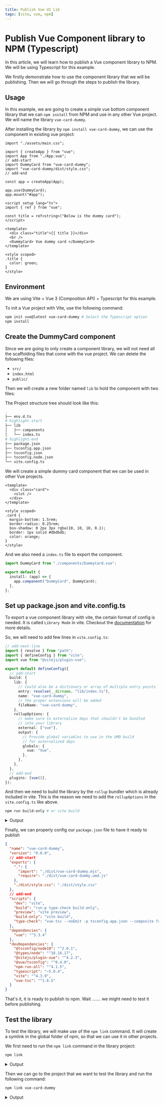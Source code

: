```yaml
---
title: Publish Vue UI Lib
tags: [vite, vue, npm]
---
```


# Publish Vue Component library to NPM (Typescript)

In this article, we will learn how to publish a Vue component library to NPM. We will be using Typescript for this example.

We firstly demonstrate how to use the component library that we will be publishing. Then we will go through the steps to publish the library.

## Usage

In this example, we are going to create a simple vue bottom component library that we can `npm install` from NPM and use in any other Vue project. We will name the library `vue-card-dummy`.

After installing the library by `npm install vue-card-dummy`, we can use the component in existing vue project:

```tsx title=src/main.ts
import "./assets/main.css";

import { createApp } from "vue";
import App from "./App.vue";
// add-start
import DummyCard from "vue-card-dummy";
import "vue-card-dummy/dist/style.css";
// add-end

const app = createApp(App);

app.use(DummyCard);
app.mount("#app");
```

```tsx title=src/App.vue
<script setup lang="ts">
import { ref } from "vue";

const title = ref<string>("Below is the dummy card");
</script>

<template>
  <div class="title">{{ title }}</div>
  <br />
  <DummyCard> Vue dummy card </DummyCard>
</template>

<style scoped>
.title {
  color: green;
}
</style>
```

## Environment

We are using Vite + Vue 3 (Composition API) + Typescript for this example.

To init a Vue project with Vite, use the following command:

```bash
npm init vue@latest vue-card-dummy # Select the Typescript option
npm install
```

## Create the DummyCard component

Since we are going to only create a component library, we will not need all the scaffolding files that come with the vue project. We can delete the following files:

- `src/`
- `index.html`
- `public/`

Then we will create a new folder named `lib` to hold the component with two files:

The Project structure tree should look like this:

```bash
.
├── env.d.ts
# highlight-start
├── lib
│   ├── components
│   └── index.ts
# highlight-end
├── package.json
├── tsconfig.app.json
├── tsconfig.json
├── tsconfig.node.json
└── vite.config.ts
```

We will create a simple dummy card component that we can be used in other Vue projects.

```tsx title=lib/components/DummyCard.vue
<template>
  <div class="card">
    <slot />
  </div>
</template>

<style scoped>
.card {
  margin-bottom: 1.5rem;
  border-radius: 0.25rem;
  box-shadow: 0 2px 3px rgba(10, 10, 10, 0.1);
  border: 1px solid #dbdbdb;
  color: orange;
}
</style>

```

And we also need a `index.ts` file to export the component.

```ts title=lib/index.ts
import DummyCard from "./components/DummyCard.vue";

export default {
  install: (app) => {
    app.component("DummyCard", DummyCard);
  },
};
```

## Set up package.json and vite.config.ts

To export a vue component library with vite, the certain format of config is needed.
It is called `Library Mode` in vite. Checkout the [documentation](https://vitejs.dev/guide/build.html#library-mode) for more details.

So, we will need to add few lines in `vite.config.ts`:

```ts title=vite.config.ts
// add-next-line
import { resolve } from "path";
import { defineConfig } from "vite";
import vue from "@vitejs/plugin-vue";

export default defineConfig({
  // add-start
  build: {
    lib: {
      // Could also be a dictionary or array of multiple entry points
      entry: resolve(__dirname, "lib/index.ts"),
      name: "vue-card-dummy",
      // the proper extensions will be added
      fileName: "vue-card-dummy",
    },
    rollupOptions: {
      // make sure to externalize deps that shouldn't be bundled
      // into your library
      external: ["vue"],
      output: {
        // Provide global variables to use in the UMD build
        // for externalized deps
        globals: {
          vue: "Vue",
        },
      },
    },
  },
  // add-end
  plugins: [vue()],
});
```

And then we need to build the library by the `rollup` bundler which is already included in vite. This is the reason we need to add the `rollupOptions` in the `vite.config.ts` like above.

```bash
npm run build-only # or vite build

```

<details>
<summary>Output</summary>

```bash
➜  vue-card-dummy npm run build-only

> vue-card-dummy@0.0.0 build-only
> vite build

vite v4.3.9 building for production...
✓ 4 modules transformed.
dist/style.css           0.14 kB │ gzip: 0.13 kB
dist/vue-card-dummy.mjs  0.49 kB │ gzip: 0.35 kB
dist/vue-card-dummy.umd.js  0.58 kB │ gzip: 0.40 kB
✓ built in 369ms
```

</details>

Finally, we can properly config our `package.json` file to have it ready to publish

```json
{
  "name": "vue-card-dummy",
  "version": "0.0.0",
  // add-start
  "exports": {
    ".": {
      "import": "./dist/vue-card-dummy.mjs",
      "require": "./dist/vue-card-dummy.umd.js"
    },
    "./dist/style.css": "./dist/style.css"
  },
  // add-end
  "scripts": {
    "dev": "vite",
    "build": "run-p type-check build-only",
    "preview": "vite preview",
    "build-only": "vite build",
    "type-check": "vue-tsc --noEmit -p tsconfig.app.json --composite false"
  },
  "dependencies": {
    "vue": "^3.3.4"
  },
  "devDependencies": {
    "@tsconfig/node18": "^2.0.1",
    "@types/node": "^18.16.17",
    "@vitejs/plugin-vue": "^4.2.3",
    "@vue/tsconfig": "^0.4.0",
    "npm-run-all": "^4.1.5",
    "typescript": "~5.0.4",
    "vite": "^4.3.9",
    "vue-tsc": "^1.6.5"
  }
}
```

That's it, it is ready to publish to npm.
Wait ....... we might need to test it before publishing.

## Test the library

To test the library, we will make use of the `npm link` command. It will create a symlink in the global folder of npm, so that we can use it in other projects.

We first need to run the `npm link` command in the library project:

```bash title=vue-card-dummy
npm link
```

<details>
<summary>Output</summary>

```bash
➜  vue-card-dummy npm link

up to date, audited 3 packages in 963ms

found 0 vulnerabilities
```

</details>

Then we can go to the project that we want to test the library and run the following command:

```bash
npm link vue-card-dummy
```

<details>
<summary>Output</summary>

```bash
➜  vue-card-consumer npm link vue-card-dummy

up to date, audited 202 packages in 3s

56 packages are looking for funding
  run `npm fund` for details

8 moderate severity vulnerabilities

To address issues that do not require attention, run:
  npm audit fix

To address all issues (including breaking changes), run:
  npm audit fix --force

Run `npm audit` for details.
```

</details>

